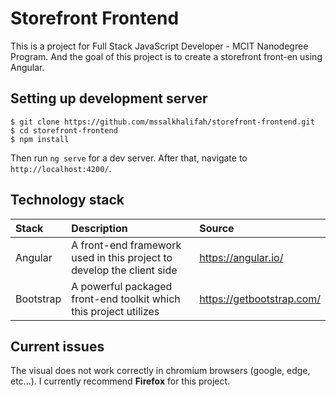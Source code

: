 # Storefront Frontend

This is a project for Full Stack JavaScript Developer - MCIT Nanodegree Program. And the goal of this project is to create a storefront front-en using Angular.

## Setting up development server
```
$ git clone https://github.com/mssalkhalifah/storefront-frontend.git
$ cd storefront-frontend
$ npm install
```
Then run `ng serve` for a dev server. After that, navigate to `http://localhost:4200/`.

## Technology stack
|   Stack   |                              Description                              | Source                    |
|:----------|:----------------------------------------------------------------------|:--------------------------|
| Angular   | A front-end framework used in this project to develop the client side | https://angular.io/       |
| Bootstrap | A powerful packaged front-end toolkit which this project utilizes     | https://getbootstrap.com/ |

## Current issues
The visual does not work correctly in chromium browsers (google, edge, etc...). I currently recommend **Firefox** for this project.
